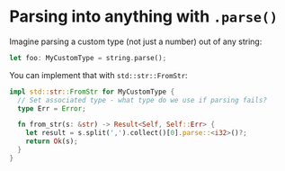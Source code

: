 # Parsing into anything with `.parse()`

Imagine parsing a custom type (not just a number) out of any string:

```rust
let foo: MyCustomType = string.parse();
```

You can implement that with `std::str::FromStr`:

```rust
impl std::str::FromStr for MyCustomType {
  // Set associated type - what type do we use if parsing fails?
  type Err = Error;

  fn from_str(s: &str) -> Result<Self, Self::Err> {
    let result = s.split(',').collect()[0].parse::<i32>()?;
    return Ok(s);
  }
}
```
